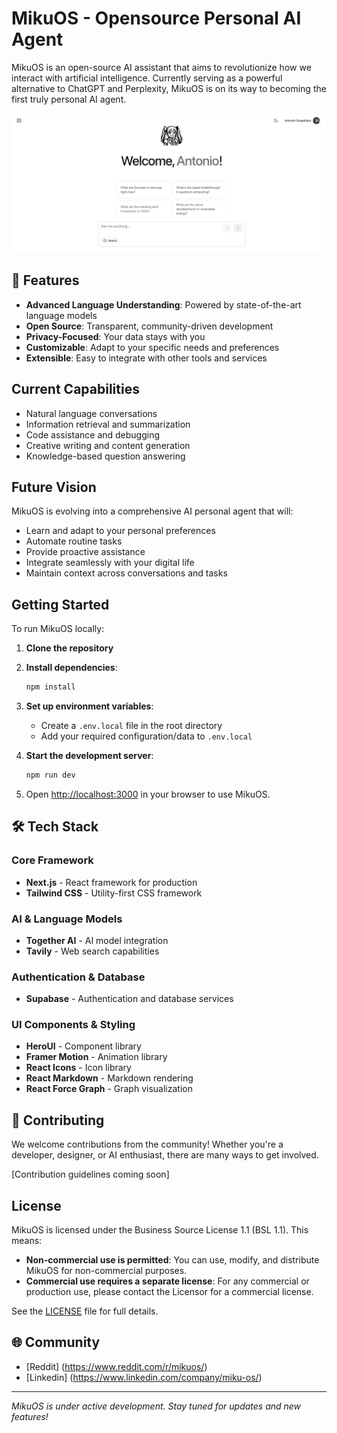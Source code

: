 # MikuOS - Opensource Personal AI Agent

MikuOS is an open-source AI assistant that aims to revolutionize how we interact with artificial intelligence. Currently serving as a powerful alternative to ChatGPT and Perplexity, MikuOS is on its way to becoming the first truly personal AI agent.

![MikuOS Screenshot](screenshot.png)

## 🌟 Features

- **Advanced Language Understanding**: Powered by state-of-the-art language models
- **Open Source**: Transparent, community-driven development
- **Privacy-Focused**: Your data stays with you
- **Customizable**: Adapt to your specific needs and preferences
- **Extensible**: Easy to integrate with other tools and services

## Current Capabilities

- Natural language conversations
- Information retrieval and summarization
- Code assistance and debugging
- Creative writing and content generation
- Knowledge-based question answering

## Future Vision

MikuOS is evolving into a comprehensive AI personal agent that will:
- Learn and adapt to your personal preferences
- Automate routine tasks
- Provide proactive assistance
- Integrate seamlessly with your digital life
- Maintain context across conversations and tasks

## Getting Started

To run MikuOS locally:

1. **Clone the repository**

2. **Install dependencies**:
   ```bash
   npm install
   ```

3. **Set up environment variables**:
   - Create a `.env.local` file in the root directory
   - Add your required configuration/data to `.env.local`

4. **Start the development server**:
   ```bash
   npm run dev
   ```
5. Open [http://localhost:3000](http://localhost:3000) in your browser to use MikuOS.

## 🛠️ Tech Stack

### Core Framework
- **Next.js** - React framework for production
- **Tailwind CSS** - Utility-first CSS framework

### AI & Language Models
- **Together AI** - AI model integration
- **Tavily** - Web search capabilities

### Authentication & Database
- **Supabase** - Authentication and database services

### UI Components & Styling
- **HeroUI** - Component library
- **Framer Motion** - Animation library
- **React Icons** - Icon library
- **React Markdown** - Markdown rendering
- **React Force Graph** - Graph visualization

## 🤝 Contributing

We welcome contributions from the community! Whether you're a developer, designer, or AI enthusiast, there are many ways to get involved.

[Contribution guidelines coming soon]

## License

MikuOS is licensed under the Business Source License 1.1 (BSL 1.1). This means:
- **Non-commercial use is permitted**: You can use, modify, and distribute MikuOS for non-commercial purposes.
- **Commercial use requires a separate license**: For any commercial or production use, please contact the Licensor for a commercial license.

See the [LICENSE](./LICENSE) file for full details.

## 🌐 Community

- [Reddit] (https://www.reddit.com/r/mikuos/)
- [Linkedin] (https://www.linkedin.com/company/miku-os/)

---

*MikuOS is under active development. Stay tuned for updates and new features!*



